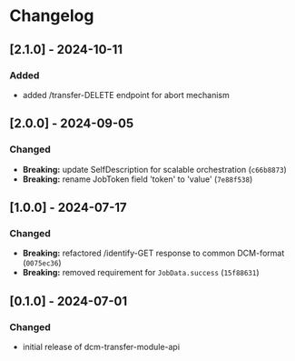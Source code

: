 # Changelog

## [2.1.0] - 2024-10-11

### Added

- added /transfer-DELETE endpoint for abort mechanism

## [2.0.0] - 2024-09-05

### Changed

- **Breaking:** update SelfDescription for scalable orchestration (`c66b8873`)
- **Breaking:** rename JobToken field 'token' to 'value' (`7e88f538`)

## [1.0.0] - 2024-07-17

### Changed

- **Breaking:** refactored /identify-GET response to common DCM-format (`0075ec36`)
- **Breaking:** removed requirement for `JobData.success` (`15f88631`)

## [0.1.0] - 2024-07-01

### Changed

- initial release of dcm-transfer-module-api
